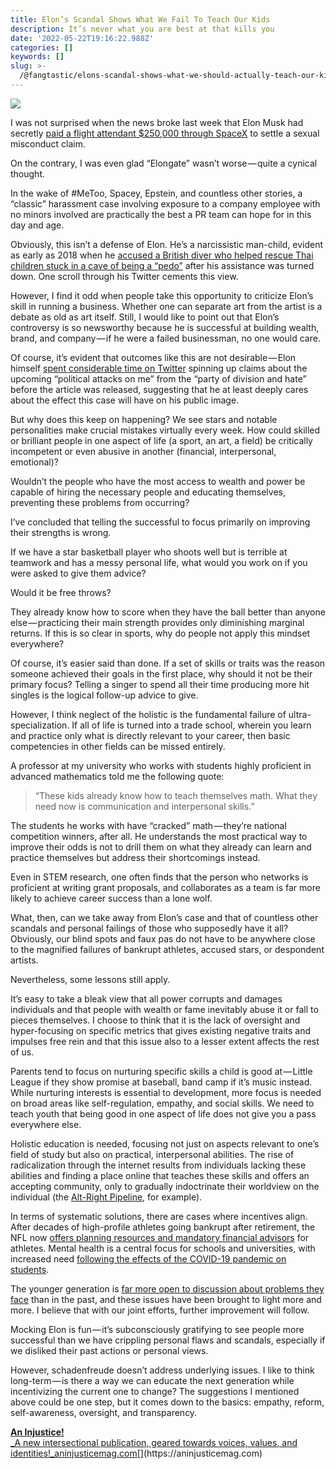 ```yaml
---
title: Elon’s Scandal Shows What We Fail To Teach Our Kids
description: It’s never what you are best at that kills you
date: '2022-05-22T19:16:22.988Z'
categories: []
keywords: []
slug: >-
  /@fangtastic/elons-scandal-shows-what-we-should-actually-teach-our-kids-9ccaf4e3b94b
---
```


![](C:\Users\kevin\OneDrive\Documents\GitHub\fangstastic-blog\posts\md_1659815002240\img\1__XOKLQpF3rpQtPbZWjRVWgg.jpeg)

I was not surprised when the news broke last week that Elon Musk had secretly [paid a flight attendant $250,000 through SpaceX](https://www.businessinsider.com/spacex-paid-250000-to-a-flight-attendant-who-accused-elon-musk-of-sexual-misconduct-2022-5) to settle a sexual misconduct claim.

On the contrary, I was even glad “Elongate” wasn’t worse — quite a cynical thought.

In the wake of #MeToo, Spacey, Epstein, and countless other stories, a “classic” harassment case involving exposure to a company employee with no minors involved are practically the best a PR team can hope for in this day and age.

Obviously, this isn’t a defense of Elon. He’s a narcissistic man-child, evident as early as 2018 when he [accused a British diver who helped rescue Thai children stuck in a cave of being a “pedo”](https://www.theguardian.com/technology/2018/jul/15/elon-musk-british-diver-thai-cave-rescue-pedo-twitter) after his assistance was turned down. One scroll through his Twitter cements this view.

However, I find it odd when people take this opportunity to criticize Elon’s skill in running a business. Whether one can separate art from the artist is a debate as old as art itself. Still, I would like to point out that Elon’s controversy is so newsworthy because he is successful at building wealth, brand, and company — if he were a failed businessman, no one would care.

Of course, it’s evident that outcomes like this are not desirable — Elon himself [spent considerable time on Twitter](https://twitter.com/elonmusk/status/1526997132858822658?s=20&t=ZnP5On5ifVzLwWcnVKAiHQ) spinning up claims about the upcoming “political attacks on me” from the “party of division and hate” before the article was released, suggesting that he at least deeply cares about the effect this case will have on his public image.

But why does this keep on happening? We see stars and notable personalities make crucial mistakes virtually every week. How could skilled or brilliant people in one aspect of life (a sport, an art, a field) be critically incompetent or even abusive in another (financial, interpersonal, emotional)?

Wouldn’t the people who have the most access to wealth and power be capable of hiring the necessary people and educating themselves, preventing these problems from occurring?

I’ve concluded that telling the successful to focus primarily on improving their strengths is wrong.

If we have a star basketball player who shoots well but is terrible at teamwork and has a messy personal life, what would you work on if you were asked to give them advice?

Would it be free throws?

They already know how to score when they have the ball better than anyone else — practicing their main strength provides only diminishing marginal returns. If this is so clear in sports, why do people not apply this mindset everywhere?

Of course, it’s easier said than done. If a set of skills or traits was the reason someone achieved their goals in the first place, why should it not be their primary focus? Telling a singer to spend all their time producing more hit singles is the logical follow-up advice to give.

However, I think neglect of the holistic is the fundamental failure of ultra-specialization. If all of life is turned into a trade school, wherein you learn and practice only what is directly relevant to your career, then basic competencies in other fields can be missed entirely.

A professor at my university who works with students highly proficient in advanced mathematics told me the following quote:

> “These kids already know how to teach themselves math. What they need now is communication and interpersonal skills.”

The students he works with have “cracked” math — they’re national competition winners, after all. He understands the most practical way to improve their odds is not to drill them on what they already can learn and practice themselves but address their shortcomings instead.

Even in STEM research, one often finds that the person who networks is proficient at writing grant proposals, and collaborates as a team is far more likely to achieve career success than a lone wolf.

What, then, can we take away from Elon’s case and that of countless other scandals and personal failings of those who supposedly have it all? Obviously, our blind spots and faux pas do not have to be anywhere close to the magnified failures of bankrupt athletes, accused stars, or despondent artists.

Nevertheless, some lessons still apply.

It’s easy to take a bleak view that all power corrupts and damages individuals and that people with wealth or fame inevitably abuse it or fall to pieces themselves. I choose to think that it is the lack of oversight and hyper-focusing on specific metrics that gives existing negative traits and impulses free rein and that this issue also to a lesser extent affects the rest of us.

Parents tend to focus on nurturing specific skills a child is good at — Little League if they show promise at baseball, band camp if it’s music instead. While nurturing interests is essential to development, more focus is needed on broad areas like self-regulation, empathy, and social skills. We need to teach youth that being good in one aspect of life does not give you a pass everywhere else.

Holistic education is needed, focusing not just on aspects relevant to one’s field of study but also on practical, interpersonal abilities. The rise of radicalization through the internet results from individuals lacking these abilities and finding a place online that teaches these skills and offers an accepting community, only to gradually indoctrinate their worldview on the individual (the [Alt-Right Pipeline](https://harvardpolitics.com/alt-right-pipeline/), for example).

In terms of systematic solutions, there are cases where incentives align. After decades of high-profile athletes going bankrupt after retirement, the NFL now [offers planning resources and mandatory financial advisors](https://nflpaweb.blob.core.windows.net/website/PDFs/financial-advisor-FAQs.pdf) for athletes. Mental health is a central focus for schools and universities, with increased need [following the effects of the COVID-19 pandemic on students](https://jech.bmj.com/content/76/5/448).

The younger generation is [far more open to discussion about problems they face](https://www.verywellmind.com/why-gen-z-is-more-open-to-talking-about-their-mental-health-5104730) than in the past, and these issues have been brought to light more and more. I believe that with our joint efforts, further improvement will follow.

Mocking Elon is fun — it’s subconsciously gratifying to see people more successful than we have crippling personal flaws and scandals, especially if we disliked their past actions or personal views.

However, schadenfreude doesn’t address underlying issues. I like to think long-term — is there a way we can educate the next generation while incentivizing the current one to change? The suggestions I mentioned above could be one step, but it comes down to the basics: empathy, reform, self-awareness, oversight, and transparency.

[**An Injustice!**  
_A new intersectional publication, geared towards voices, values, and identities!_aninjusticemag.com](https://aninjusticemag.com "https://aninjusticemag.com")[](https://aninjusticemag.com)
